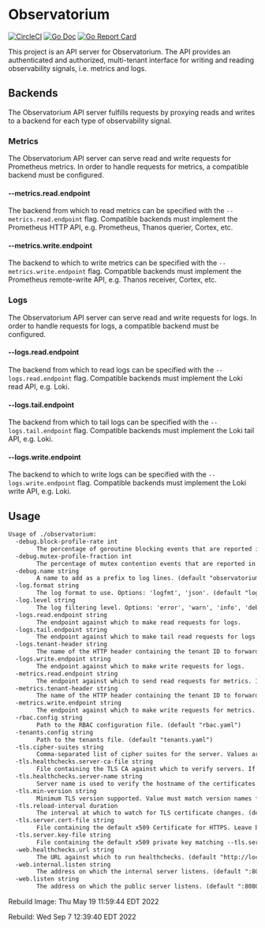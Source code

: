 # Observatorium

[![CircleCI](https://circleci.com/gh/observatorium/observatorium.svg?style=svg)](https://circleci.com/gh/observatorium/observatorium)
[![Go Doc](https://godoc.org/github.com/observatorium/observatorium?status.svg)](http://godoc.org/github.com/observatorium/observatorium)
[![Go Report Card](https://goreportcard.com/badge/github.com/observatorium/observatorium)](https://goreportcard.com/report/github.com/observatorium/observatorium)

This project is an API server for Observatorium.
The API provides an authenticated and authorized, multi-tenant interface for writing and reading observability signals, i.e. metrics and logs.

## Backends

The Observatorium API server fulfills requests by proxying reads and writes to a backend for each type of observability signal.

### Metrics

The Observatorium API server can serve read and write requests for Prometheus metrics.
In order to handle requests for metrics, a compatible backend must be configured.

#### --metrics.read.endpoint

The backend from which to read metrics can be specified with the `--metrics.read.endpoint` flag.
Compatible backends must implement the Prometheus HTTP API, e.g. Prometheus, Thanos querier, Cortex, etc.

#### --metrics.write.endpoint

The backend to which to write metrics can be specified with the `--metrics.write.endpoint` flag.
Compatible backends must implement the Prometheus remote-write API, e.g. Thanos receiver, Cortex, etc.

### Logs

The Observatorium API server can serve read and write requests for logs.
In order to handle requests for logs, a compatible backend must be configured.

#### --logs.read.endpoint

The backend from which to read logs can be specified with the `--logs.read.endpoint` flag.
Compatible backends must implement the Loki read API, e.g. Loki.

#### --logs.tail.endpoint

The backend from which to tail logs can be specified with the `--logs.tail.endpoint` flag.
Compatible backends must implement the Loki tail API, e.g. Loki.

#### --logs.write.endpoint

The backend to which to write logs can be specified with the `--logs.write.endpoint` flag.
Compatible backends must implement the Loki write API, e.g. Loki.

## Usage

[embedmd]:# (tmp/help.txt)
```txt
Usage of ./observatorium:
  -debug.block-profile-rate int
    	The percentage of goroutine blocking events that are reported in the blocking profile. (default 10)
  -debug.mutex-profile-fraction int
    	The percentage of mutex contention events that are reported in the mutex profile. (default 10)
  -debug.name string
    	A name to add as a prefix to log lines. (default "observatorium")
  -log.format string
    	The log format to use. Options: 'logfmt', 'json'. (default "logfmt")
  -log.level string
    	The log filtering level. Options: 'error', 'warn', 'info', 'debug'. (default "info")
  -logs.read.endpoint string
    	The endpoint against which to make read requests for logs.
  -logs.tail.endpoint string
    	The endpoint against which to make tail read requests for logs.
  -logs.tenant-header string
    	The name of the HTTP header containing the tenant ID to forward to the logs upstream. (default "X-Scope-OrgID")
  -logs.write.endpoint string
    	The endpoint against which to make write requests for logs.
  -metrics.read.endpoint string
    	The endpoint against which to send read requests for metrics. It used as a fallback to 'query.endpoint' and 'query-range.endpoint'.
  -metrics.tenant-header string
    	The name of the HTTP header containing the tenant ID to forward to the metrics upstreams. (default "THANOS-TENANT")
  -metrics.write.endpoint string
    	The endpoint against which to make write requests for metrics.
  -rbac.config string
    	Path to the RBAC configuration file. (default "rbac.yaml")
  -tenants.config string
    	Path to the tenants file. (default "tenants.yaml")
  -tls.cipher-suites string
    	Comma-separated list of cipher suites for the server. Values are from tls package constants (https://golang.org/pkg/crypto/tls/#pkg-constants). If omitted, the default Go cipher suites will be used. Note that TLS 1.3 ciphersuites are not configurable.
  -tls.healthchecks.server-ca-file string
    	File containing the TLS CA against which to verify servers. If no server CA is specified, the client will use the system certificates.
  -tls.healthchecks.server-name string
    	Server name is used to verify the hostname of the certificates returned by the server. If no server name is specified, the server name will be inferred from the healthcheck URL.
  -tls.min-version string
    	Minimum TLS version supported. Value must match version names from https://golang.org/pkg/crypto/tls/#pkg-constants. (default "VersionTLS13")
  -tls.reload-interval duration
    	The interval at which to watch for TLS certificate changes. (default 1m0s)
  -tls.server.cert-file string
    	File containing the default x509 Certificate for HTTPS. Leave blank to disable TLS.
  -tls.server.key-file string
    	File containing the default x509 private key matching --tls.server.cert-file. Leave blank to disable TLS.
  -web.healthchecks.url string
    	The URL against which to run healthchecks. (default "http://localhost:8080")
  -web.internal.listen string
    	The address on which the internal server listens. (default ":8081")
  -web.listen string
    	The address on which the public server listens. (default ":8080")
```

Rebuild Image: Thu May 19 11:59:44 EDT 2022


Rebuild: Wed Sep  7 12:39:40 EDT 2022
